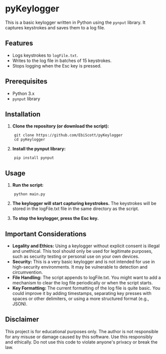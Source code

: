 ﻿# pyKeylogger

This is a basic keylogger written in Python using the `pynput` library. It captures keystrokes and saves them to a log file.

## Features

*   Logs keystrokes to `logFile.txt`.
*   Writes to the log file in batches of 15 keystrokes.
*   Stops logging when the Esc key is pressed.

## Prerequisites

*   Python 3.x
*   `pynput` library

## Installation

1.  **Clone the repository (or download the script):**

```
    git clone https://github.com/EbiScott/pyKeylogger
    cd pyKeylogger
```


2.  **Install the pynput library:**

```
    pip install pynput
```


## Usage

1.  **Run the script:**

```
    python main.py
```


2.  **The keylogger will start capturing keystrokes.**  The keystrokes will be stored in the logFile.txt file in the same directory as the script.

3.  **To stop the keylogger, press the Esc key.**



## Important Considerations

*   **Legality and Ethics:** Using a keylogger without explicit consent is illegal and unethical. This tool should only be used for legitimate purposes, such as security testing or personal use on your own devices.
*   **Security:** This is a very basic keylogger and is not intended for use in high-security environments. It may be vulnerable to detection and circumvention.
*   **File Handling:** The script appends to logFile.txt. You might want to add a mechanism to clear the log file periodically or when the script starts.
*   **Key Formatting:** The current formatting of the log file is quite basic. You could improve it by adding timestamps, separating key presses with spaces or other delimiters, or using a more structured format (e.g., JSON).

## Disclaimer

This project is for educational purposes only. The author is not responsible for any misuse or damage caused by this software.  Use this responsibly and ethically.  Do not use this code to violate anyone's privacy or break the law.
